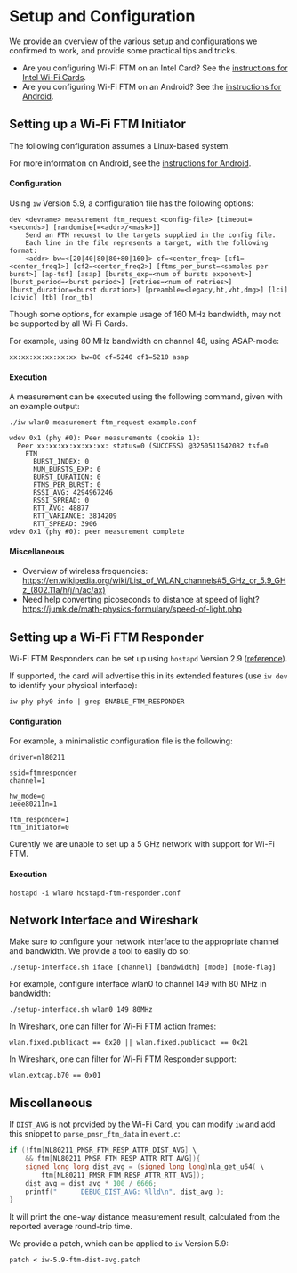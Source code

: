 # Setup and Configuration

We provide an overview of the various setup and configurations we confirmed to work, and provide some practical tips and tricks.

- Are you configuring Wi-Fi FTM on an Intel Card? See the [instructions for Intel Wi-Fi Cards](INTEL.md).
- Are you configuring Wi-Fi FTM on an Android? See the [instructions for Android](ANDROID.md).

## Setting up a Wi-Fi FTM Initiator

The following configuration assumes a Linux-based system.

For more information on Android, see the [instructions for Android](ANDROID.md).

#### Configuration
Using ```iw``` Version 5.9, a configuration file has the following options:
```
dev <devname> measurement ftm_request <config-file> [timeout=<seconds>] [randomise[=<addr>/<mask>]]
	Send an FTM request to the targets supplied in the config file.
	Each line in the file represents a target, with the following format:
	<addr> bw=<[20|40|80|80+80|160]> cf=<center_freq> [cf1=<center_freq1>] [cf2=<center_freq2>] [ftms_per_burst=<samples per burst>] [ap-tsf] [asap] [bursts_exp=<num of bursts exponent>] [burst_period=<burst period>] [retries=<num of retries>] [burst_duration=<burst duration>] [preamble=<legacy,ht,vht,dmg>] [lci] [civic] [tb] [non_tb]
```
Though some options, for example usage of 160 MHz bandwidth, may not be supported by all Wi-Fi Cards.

For example, using 80 MHz bandwidth on channel 48, using ASAP-mode:
```
xx:xx:xx:xx:xx:xx bw=80 cf=5240 cf1=5210 asap
```

#### Execution
A measurement can be executed using the following command, given with an example output:
```
./iw wlan0 measurement ftm_request example.conf
```
```
wdev 0x1 (phy #0): Peer measurements (cookie 1):
  Peer xx:xx:xx:xx:xx:xx: status=0 (SUCCESS) @3250511642082 tsf=0
    FTM
      BURST_INDEX: 0
      NUM_BURSTS_EXP: 0
      BURST_DURATION: 0
      FTMS_PER_BURST: 0
      RSSI_AVG: 4294967246
      RSSI_SPREAD: 0
      RTT_AVG: 48877
      RTT_VARIANCE: 3814209
      RTT_SPREAD: 3906
wdev 0x1 (phy #0): peer measurement complete
```

#### Miscellaneous
- Overview of wireless frequencies: https://en.wikipedia.org/wiki/List_of_WLAN_channels#5_GHz_or_5.9_GHz_(802.11a/h/j/n/ac/ax)
- Need help converting picoseconds to distance at speed of light? https://jumk.de/math-physics-formulary/speed-of-light.php

## Setting up a Wi-Fi FTM Responder
Wi-Fi FTM Responders can be set up using ```hostapd``` Version 2.9 ([reference](https://w1.fi/hostapd/)). 

If supported, the card will advertise this in its extended features (use ```iw dev``` to identify your physical interface):
```
iw phy phy0 info | grep ENABLE_FTM_RESPONDER
```

#### Configuration
For example, a minimalistic configuration file is the following:
```
driver=nl80211

ssid=ftmresponder
channel=1

hw_mode=g
ieee80211n=1

ftm_responder=1
ftm_initiator=0
```
Curently we are unable to set up a 5 GHz network with support for Wi-Fi FTM.

#### Execution
```
hostapd -i wlan0 hostapd-ftm-responder.conf
```

## Network Interface and Wireshark
Make sure to configure your network interface to the appropriate channel and bandwidth.
We provide a tool to easily do so:
```
./setup-interface.sh iface [channel] [bandwidth] [mode] [mode-flag]
```
For example, configure interface wlan0 to channel 149 with 80 MHz in bandwidth:
```
./setup-interface.sh wlan0 149 80MHz
```
In Wireshark, one can filter for Wi-Fi FTM action frames:
```
wlan.fixed.publicact == 0x20 || wlan.fixed.publicact == 0x21
```
In Wireshark, one can filter for Wi-Fi FTM Responder support:
```
wlan.extcap.b70 == 0x01
```

## Miscellaneous
If ```DIST_AVG``` is not provided by the Wi-Fi Card, you can modify ```iw``` and add this snippet to ```parse_pmsr_ftm_data``` in ```event.c```:
```c
if (!ftm[NL80211_PMSR_FTM_RESP_ATTR_DIST_AVG] \
	&& ftm[NL80211_PMSR_FTM_RESP_ATTR_RTT_AVG]){
	signed long long dist_avg = (signed long long)nla_get_u64( \
		ftm[NL80211_PMSR_FTM_RESP_ATTR_RTT_AVG]);
	dist_avg = dist_avg * 100 / 6666;
	printf("      DEBUG_DIST_AVG: %lld\n", dist_avg );
}
```
It will print the one-way distance measurement result, calculated from the reported average round-trip time.

We provide a patch, which can be applied to ```iw``` Version 5.9: 
```
patch < iw-5.9-ftm-dist-avg.patch
```
